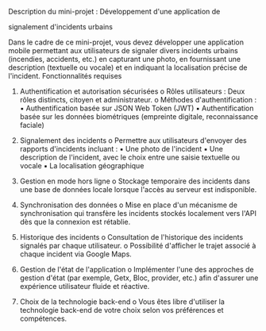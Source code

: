 Description du mini-projet : Développement d'une application de

signalement d'incidents urbains

Dans le cadre de ce mini-projet, vous devez développer une application mobile permettant aux
utilisateurs de signaler divers incidents urbains (incendies, accidents, etc.) en capturant une
photo, en fournissant une description (textuelle ou vocale) et en indiquant la localisation précise
de l'incident.
Fonctionnalités requises
1. Authentification et autorisation sécurisées
o Rôles utilisateurs : Deux rôles distincts, citoyen et administrateur.
o Méthodes d'authentification :
▪ Authentification basée sur JSON Web Token (JWT)
▪ Authentification basée sur les données biométriques (empreinte digitale,
reconnaissance faciale)

2. Signalement des incidents
o Permettre aux utilisateurs d'envoyer des rapports d'incidents incluant :
▪ Une photo de l'incident
▪ Une description de l'incident, avec le choix entre une saisie textuelle ou
vocale
▪ La localisation géographique

3. Gestion en mode hors ligne
o Stockage temporaire des incidents dans une base de données locale lorsque
l'accès au serveur est indisponible.

4. Synchronisation des données
o Mise en place d'un mécanisme de synchronisation qui transfère les incidents
stockés localement vers l'API dès que la connexion est rétablie.

5. Historique des incidents
o Consultation de l'historique des incidents signalés par chaque utilisateur.
o Possibilité d'afficher le trajet associé à chaque incident via Google Maps.
6. Gestion de l'état de l'application
o Implémenter l'une des approches de gestion d'état (par exemple, Getx, Bloc,
provider, etc.) afin d'assurer une expérience utilisateur fluide et réactive.

7. Choix de la technologie back-end
o Vous êtes libre d'utiliser la technologie back-end de votre choix selon vos
préférences et compétences.